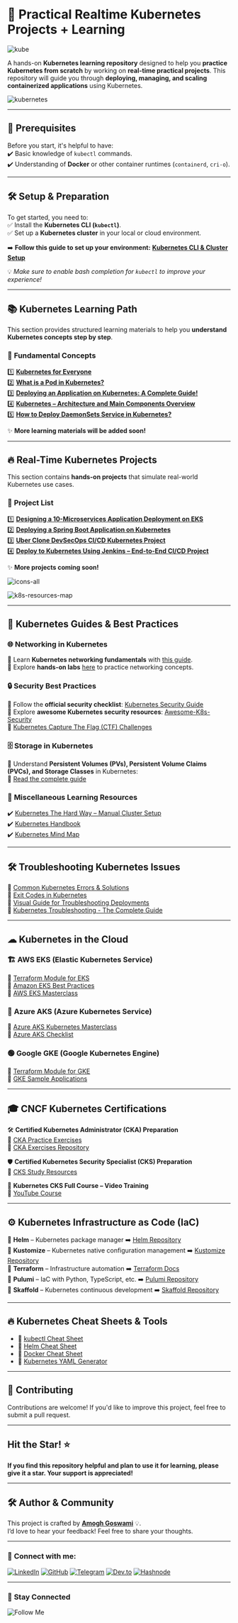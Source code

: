# 🚀 **Practical Realtime Kubernetes Projects + Learning**  

![kube](https://imgur.com/UI0WSZB.png)

A hands-on **Kubernetes learning repository** designed to help you **practice Kubernetes from scratch** by working on **real-time practical projects**. This repository will guide you through **deploying, managing, and scaling containerized applications** using Kubernetes.  

![kubernetes](https://imgur.com/kHtYfa8.png)  

---

## 📌 **Prerequisites**  

Before you start, it's helpful to have:  
✔️ Basic knowledge of `kubectl` commands.  
✔️ Understanding of **Docker** or other container runtimes (`containerd`, `cri-o`).  

---

## 🛠 **Setup & Preparation**  

To get started, you need to:  
✅ Install the **Kubernetes CLI (`kubectl`)**.  
✅ Set up a **Kubernetes cluster** in your local or cloud environment.  

➡️ **Follow this guide to set up your environment:** [**Kubernetes CLI & Cluster Setup**](https://github.com/goswami800/goswami800/blob/main/k8s-install.md)  

💡 *Make sure to enable bash completion for `kubectl` to improve your experience!*  

---

## 📚 **Kubernetes Learning Path**  

This section provides structured learning materials to help you **understand Kubernetes concepts step by step**.  

### 📖 **Fundamental Concepts**  

1️⃣ [**Kubernetes for Everyone**](https://github.com/goswami800/kubernetes-projects-learning/blob/main/learning/kubernetes-for-everyone/README.md)  
2️⃣ [**What is a Pod in Kubernetes?**](https://github.com/goswami800/kubernetes-projects-learning/blob/main/learning/What-is-Pod-in-Kubernetes/README.md)  
3️⃣ [**Deploying an Application on Kubernetes: A Complete Guide!**](https://github.com/goswami800/kubernetes-projects-learning/blob/main/learning/Deploying-an-Application-on-Kubernetes/README.md)  
4️⃣ [**Kubernetes – Architecture and Main Components Overview**](https://github.com/goswami800/kubernetes-projects/blob/master/learning/Kubernetes-components-overview/README.md)  
5️⃣ [**How to Deploy DaemonSets Service in Kubernetes?**](https://github.com/goswami800/kubernetes-projects/blob/master/learning/Deploy-DaemonSets-Service-in-Kubernetes/README.md)  

✨ **More learning materials will be added soon!**  

---

## 🔥 **Real-Time Kubernetes Projects**  

This section contains **hands-on projects** that simulate real-world Kubernetes use cases.  

### 🚀 **Project List**  

1️⃣ [**Designing a 10-Microservices Application Deployment on EKS**](https://github.com/goswami800/kubernetes-projects/blob/master/projects/10-microservices-deployment-eks/README.md)  
2️⃣ [**Deploying a Spring Boot Application on Kubernetes**](https://github.com/goswami800/kubernetes-projects/blob/master/projects/Deploying-Spring-Boot-K8S/README.md)  
3️⃣ [**Uber Clone DevSecOps CI/CD Kubernetes Project**](https://github.com/goswami800/kubernetes-projects/blob/master/projects/Uber-Clone-DevSecOps/README.md)  
4️⃣ [**Deploy to Kubernetes Using Jenkins – End-to-End CI/CD Project**](https://github.com/goswami800/kubernetes-projects/blob/master/projects/Kubernetes-Using-Jenkins/README.md)  

✨ **More projects coming soon!**  

![icons-all](https://imgur.com/W53NNea.png)

![k8s-resources-map](https://imgur.com/4vq8Nxz.png)

---

## 📖 **Kubernetes Guides & Best Practices**  

### 🌐 **Networking in Kubernetes**  

🔹 Learn **Kubernetes networking fundamentals** with [this guide](https://www.tkng.io/).  
🔹 Explore **hands-on labs** [here](https://www.tkng.io/lab/) to practice networking concepts.  

### 🔒 **Security Best Practices**  

🔹 Follow the **official security checklist**: [Kubernetes Security Guide](https://kubernetes.io/docs/concepts/security/security-checklist/)  
🔹 Explore **awesome Kubernetes security resources**: [Awesome-K8s-Security](https://github.com/magnologan/awesome-k8s-security)  
🔹 [Kubernetes Capture The Flag (CTF) Challenges](https://eksclustergames.com)  

### 🗄 **Storage in Kubernetes**  

🔹 Understand **Persistent Volumes (PVs), Persistent Volume Claims (PVCs), and Storage Classes** in Kubernetes:  
   📌 [Read the complete guide](https://medium.com/@seifeddinerajhi/understanding-storage-in-kubernetes-ee2c19001aae)  

### 📌 **Miscellaneous Learning Resources**  

✔️ [Kubernetes The Hard Way – Manual Cluster Setup](https://github.com/kelseyhightower/kubernetes-the-hard-way)  
✔️ [Kubernetes Handbook](https://github.com/rootsongjc/kubernetes-handbook)  
✔️ [Kubernetes Mind Map](https://betterprogramming.pub/6-important-things-you-need-to-run-kubernetes-in-production-d573d61258c5)  

---

## 🛠 **Troubleshooting Kubernetes Issues**  

🔹 [Common Kubernetes Errors & Solutions](https://cloudtweaks.com/2023/01/common-kubernetes-errors/)  
🔹 [Exit Codes in Kubernetes](https://komodor.com/learn/exit-codes-in-containers-and-kubernetes-the-complete-guide/)  
🔹 [Visual Guide for Troubleshooting Deployments](https://learnk8s.io/troubleshooting-deployments)  
🔹 [Kubernetes Troubleshooting - The Complete Guide](https://komodor.com/learn/kubernetes-troubleshooting-the-complete-guide/)  

---

## ☁ **Kubernetes in the Cloud**  

### 🏗 **AWS EKS (Elastic Kubernetes Service)**  

📌 [Terraform Module for EKS](https://github.com/terraform-aws-modules/terraform-aws-eks)  
📌 [Amazon EKS Best Practices](https://aws.github.io/aws-eks-best-practices/)  
📌 [AWS EKS Masterclass](https://github.com/stacksimplify/aws-eks-kubernetes-masterclass)  

### 🔵 **Azure AKS (Azure Kubernetes Service)**  

📌 [Azure AKS Kubernetes Masterclass](https://github.com/stacksimplify/azure-aks-kubernetes-masterclass)  
📌 [Azure AKS Checklist](https://www.the-aks-checklist.com/)  

### 🟢 **Google GKE (Google Kubernetes Engine)**  

📌 [Terraform Module for GKE](https://github.com/terraform-google-modules/terraform-google-kubernetes-engine)  
📌 [GKE Sample Applications](https://github.com/GoogleCloudPlatform/kubernetes-engine-samples)  

---

## 🎓 **CNCF Kubernetes Certifications**  

🛠 **Certified Kubernetes Administrator (CKA) Preparation**  
📌 [CKA Practice Exercises](https://github.com/alijahnas/CKA-practice-exercises)  
📌 [CKA Exercises Repository](https://github.com/chadmcrowell/CKA-Exercises)  

🛡 **Certified Kubernetes Security Specialist (CKS) Preparation**  
📌 [CKS Study Resources](https://github.com/walidshaari/Certified-Kubernetes-Security-Specialist)  

🎥 **Kubernetes CKS Full Course – Video Training**  
📌 [YouTube Course](https://www.youtube.com/watch?v=d9xfB5qaOfg)  

---

## ⚙️ **Kubernetes Infrastructure as Code (IaC)**  

🔹 **Helm** – Kubernetes package manager ➡️ [Helm Repository](https://github.com/helm/helm)  
🔹 **Kustomize** – Kubernetes native configuration management ➡️ [Kustomize Repository](https://github.com/kubernetes-sigs/kustomize)  
🔹 **Terraform** – Infrastructure automation ➡️ [Terraform Docs](https://www.terraform.io/)  
🔹 **Pulumi** – IaC with Python, TypeScript, etc. ➡️ [Pulumi Repository](https://github.com/pulumi/pulumi)  
🔹 **Skaffold** – Kubernetes continuous development ➡️ [Skaffold Repository](https://github.com/GoogleContainerTools/skaffold)  

---

## 🔥 **Kubernetes Cheat Sheets & Tools**

- 📌 [kubectl Cheat Sheet](https://github.com/NotHarshhaa/devops-cheatsheet/blob/master/Containerization/Kubernetes.md)
- 📌 [Helm Cheat Sheet](https://github.com/NotHarshhaa/devops-cheatsheet/blob/master/Containerization/Helm.md)
- 📌 [Docker Cheat Sheet](https://github.com/NotHarshhaa/devops-cheatsheet/blob/master/Containerization/Docker.md)
- 📌 [Kubernetes YAML Generator](https://www.k8syaml.com/)

---

## 🤝 **Contributing**  

Contributions are welcome! If you'd like to improve this project, feel free to submit a pull request.  

---

## **Hit the Star!** ⭐

**If you find this repository helpful and plan to use it for learning, please give it a star. Your support is appreciated!**

---

## 🛠️ **Author & Community**  

This project is crafted by **[Amogh Goswami](https://github.com/goswami800)** 💡.  
I’d love to hear your feedback! Feel free to share your thoughts.  

---

### 📧 **Connect with me:**

[![LinkedIn](https://img.shields.io/badge/LinkedIn-%230077B5.svg?style=for-the-badge&logo=linkedin&logoColor=white)](https://linkedin.com/in/harshhaa-vardhan-reddy) [![GitHub](https://img.shields.io/badge/GitHub-181717?style=for-the-badge&logo=github&logoColor=white)](https://github.com/NotHarshhaa)  [![Telegram](https://img.shields.io/badge/Telegram-26A5E4?style=for-the-badge&logo=telegram&logoColor=white)](https://t.me/prodevopsguy) [![Dev.to](https://img.shields.io/badge/Dev.to-0A0A0A?style=for-the-badge&logo=dev.to&logoColor=white)](https://dev.to/notharshhaa) [![Hashnode](https://img.shields.io/badge/Hashnode-2962FF?style=for-the-badge&logo=hashnode&logoColor=white)](https://hashnode.com/@prodevopsguy)  

---

### 📢 **Stay Connected**  

![Follow Me](https://imgur.com/2j7GSPs.png)
